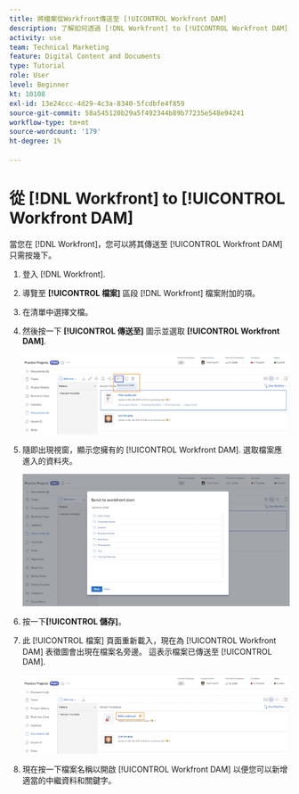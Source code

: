 ```yaml
---
title: 將檔案從Workfront傳送至 [!UICONTROL Workfront DAM]
description: 了解如何透過 [!DNL Workfront] to [!UICONTROL Workfront DAM].
activity: use
team: Technical Marketing
feature: Digital Content and Documents
type: Tutorial
role: User
level: Beginner
kt: 10108
exl-id: 13e24ccc-4d29-4c3a-8340-5fcdbfe4f859
source-git-commit: 58a545120b29a5f492344b89b77235e548e94241
workflow-type: tm+mt
source-wordcount: '179'
ht-degree: 1%

---
```


# 從 [!DNL Workfront] to [!UICONTROL Workfront DAM]

當您在 [!DNL Workfront]，您可以將其傳送至 [!UICONTROL Workfront DAM] 只需按幾下。

1. 登入 [!DNL Workfront].
1. 導覽至 **[!UICONTROL 檔案]** 區段 [!DNL Workfront] 檔案附加的項。
1. 在清單中選擇文檔。
1. 然後按一下 **[!UICONTROL 傳送至]** 圖示並選取 **[!UICONTROL Workfront DAM]**.

   ![的影像 [!UICONTROL 共用至] 圖示 [!DNL Workfront]](assets/04-send-to-wrkfront-dam.png)

1. 隨即出現視窗，顯示您擁有的 [!UICONTROL Workfront DAM]. 選取檔案應進入的資料夾。

   ![視窗的影像，顯示您有權在 [!UICONTROL Workfront DAM]](assets/05-workfront-dam-folders.png)

1. 按一下&#x200B;**[!UICONTROL 儲存]**。
1. 此 [!UICONTROL 檔案] 頁面重新載入，現在為 [!UICONTROL Workfront DAM] 表徵圖會出現在檔案名旁邊。 這表示檔案已傳送至 [!UICONTROL DAM].

   ![的影像 [!UICONTROL Workfront DAM] 表徵圖出現在檔案名旁邊](assets/06-dam-logo.png)

1. 現在按一下檔案名稱以開啟 [!UICONTROL Workfront DAM] 以便您可以新增適當的中繼資料和關鍵字。
